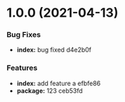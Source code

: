 # 1.0.0 (2021-04-13)


### Bug Fixes

* **index:** bug fixed d4e2b0f


### Features

* **index:** add feature a efbfe86
* **package:** 123 ceb53fd



